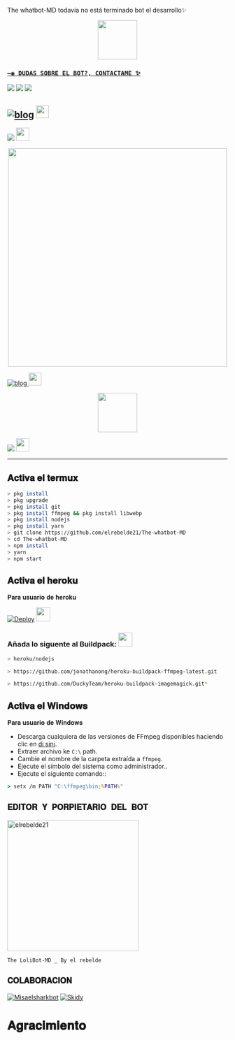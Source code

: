The whatbot-MD todavía no está terminado bot el desarrollo✨

<p align="center"> 
  <a href="https://github.com/elrebelde21"><img src="http://readme-typing-svg.herokuapp.com?font=mono&size=17&duration=4000&color=F7B11B&center=falso&vCenter=falso&lines=The+ WhatBot-MD++%F0%9F%92%96;Gracias+por+visitar+este+repositorio.+%F0%9F%92%96" height="90px"
</p>

### `—◉ DUDAS SOBRE EL BOT?, CONTACTAME ✨`
<a href="http://wa.me/5492266466080" target="blank"><img src="https://img.shields.io/badge/creador-25D366?style=for-the-badge&logo=whatsapp&logoColor=white" /></a>
<a href="http://wa.me/51935116539" target="blank"><img src="https://img.shields.io/badge/desarrollo¹-25D366?style=for-the-badge&logo=whatsapp&logoColor=white" /></a>
<a href="http://wa.me/5218992059110" target="blank"><img src="https://img.shields.io/badge/desarrollo²-25D366?style=for-the-badge&logo=whatsapp&logoColor=white" /></a>


[![blog](https://img.shields.io/badge/Grupo-25D366?style=for-the-badge&logo=whatsapp&logoColor=white 
)](https://chat.whatsapp.com/Byyrc8RJnUkJw6vvUgsbDF)  <a href="https://chat.whatsapp.com/Byyrc8RJnUkJw6vvUgsbDF"> <img src="https://upload.wikimedia.org/wikipedia/commons/thumb/1/19/WhatsApp_logo-color-vertical.svg/1200px-WhatsApp_logo-color-vertical.svg.png" height="29px"></a>
---------

<p align="hihg">   
<a href="https://facebook.com/groups/721802642266362" target="_blank"> <img src="https://img.shields.io/badge/-grupo asistencia facebook-%23E4405F?style=for-the-badge&logo=facebook&logoColor=blue" target="_blank"></a> <img src="https://github.com/siegrin/siegrin/blob/main/Assets/Handshake.gif" height="30px">

<p align="center">
<img src="https://telegra.ph/file/fed1c9d94b37511e570d5.mp4" alt="" width="500"/>

[![blog](https://img.shields.io/badge/YouTube-FF0000?style=for-the-badge&logo=youtube&logoColor=white)
](https://youtu.be/gh5NajZOTA8)  <img src="https://github.com/siegrin/siegrin/blob/main/Assets/powerup.gif" height="29px">

<p align="center"> 
  <a href="https://github.com/elrebelde21"><img src="http://readme-typing-svg.herokuapp.com?font=mono&size=17&duration=4000&color=F7B11B&center=falso&vCenter=falso&lines=pagina++%F0%9F%92%96;quiere+tener+un+bot+activo+24/7+adicnodes..+%F0%9F%92%96" height="90px"
</p>

<p align="hihg">   
<a href="https://portal.acidicnodes.com" target="_blank"> <img src="https://img.shields.io/badge/-AcidicNodes-%23E4405F?style=for-the-badge&logo=acidicnodes&logoColor=black" target="_blank"></a> <img src="https://github.com/siegrin/siegrin/blob/main/Assets/Handshake.gif" height="30px">


---------

## 𝐀𝐜𝐭𝐢𝐯𝐚 𝐞𝐥 𝐭𝐞𝐫𝐦𝐮𝐱
```bash
> pkg install
> pkg upgrade
> pkg install git
> pkg install ffmpeg && pkg install libwebp
> pkg install nodejs
> pkg install yarn
> git clone https://github.com/elrebelde21/The-whatbot-MD
> cd The-whatbot-MD
> npm install
> yarn
> npm start
```

## 𝐀𝐜𝐭𝐢𝐯𝐚 𝐞𝐥 𝐡𝐞𝐫𝐨𝐤𝐮
𝐏𝐚𝐫𝐚 𝐮𝐬𝐮𝐚𝐫𝐢𝐨 𝐝𝐞 𝐡𝐞𝐫𝐨𝐤𝐮

[![Deploy](https://www.herokucdn.com/deploy/button.svg)](https://heroku.com/deploy?template=https://github.com/elrebelde21/The-whatbot-MD) <img src="https://c.tenor.com/OIc0cAei3dwAAAAd/gato-baile.gif" height="32px">
### Añada lo siguente al Buildpack: <img src="https://cdn-0.emojis.wiki/emoji-pics/microsoft/backhand-index-pointing-down-microsoft.png" height="32px">
```bash
> heroku/nodejs
```
```bash
> https://github.com/jonathanong/heroku-buildpack-ffmpeg-latest.git
```
```bash
> https://github.com/DuckyTeam/heroku-buildpack-imagemagick.git*
```

## 𝐀𝐜𝐭𝐢𝐯𝐚 𝐞𝐥 𝐖𝐢𝐧𝐝𝐨𝐰𝐬
𝐏𝐚𝐫𝐚 𝐮𝐬𝐮𝐚𝐫𝐢𝐨 𝐝𝐞 𝐖𝐢𝐧𝐝𝐨𝐰𝐬

* Descarga cualquiera de las versiones de FFmpeg disponibles haciendo clic en [di sini](https://www.gyan.dev/ffmpeg/builds/).
* Extraer archivo ke `C:\` path.
* Cambie el nombre de la carpeta extraída a `ffmpeg`.
* Ejecute el símbolo del sistema como administrador..
* Ejecute el siguiente comando::
```cmd
> setx /m PATH "C:\ffmpeg\bin;%PATH%"

```
## `𝐄𝐃𝐈𝐓𝐎𝐑 𝐘 𝐏𝐎𝐑𝐏𝐈𝐄𝐓𝐀𝐑𝐈𝐎 𝐃𝐄𝐋 𝐁𝐎𝐓` 
<a href="https://github.com/elrebelde21"><img src="https://github.com/elrebelde21.png" width="300" height="300" alt="elrebelde21"/></a>

`The LoliBot-MD _ By el rebelde`

## `𝐂𝐎𝐋𝐀𝐁𝐎𝐑𝐀𝐂𝐈𝐎𝐍` 
[![Misaelsharkbot](https://github.com/Misaelsharkbot.png?size=100)](https://github.com/Misaelsharkbot)
[![Skidy](https://github.com/Skidy89.png?size=100)](https://github.com/Skidy89)


# 𝐀𝐠𝐫𝐚𝐜𝐢𝐦𝐢𝐞𝐧𝐭𝐨 
